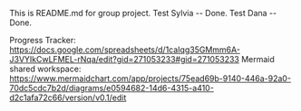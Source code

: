 This is README.md for group project.
Test Sylvia -- Done.
Test Dana -- Done.

Progress Tracker: https://docs.google.com/spreadsheets/d/1caIqg35GMmm6A-J3VYIkCwLFMEL-rNqa/edit?gid=271053233#gid=271053233
Mermaid shared workspace: https://www.mermaidchart.com/app/projects/75ead69b-9140-446a-92a0-70dc5cdc7b2d/diagrams/e0594682-14d6-4315-a410-d2c1afa72c66/version/v0.1/edit
